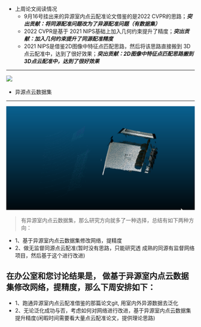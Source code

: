 - 上周论文阅读情况
  - 9月16号挂出来的异源室内点云配准论文借鉴的是2022 CVPR的思路；___突出贡献：将同源配准问题改为了异源配准问题（有数据集）___
  - 2022 CVPR是基于 2021 NIPS基础上加入几何约束提升了精度；___突出贡献：加入几何约束提升了同源配准精度___
  - 2021 NIPS是借鉴2D图像中特征点匹配思路，然后将该思路直接搬到 3D点云配准中，达到了很好效果；___突出贡献：2D图像中特征点匹配思路搬到 3D点云配准中，达到了很好效果___
---
![](https://github.com/Darren-pty/Research/blob/main/Learning%20of%20way/Semester/picture/110.png)

- 异源点云数据集
--- 
![](https://github.com/Darren-pty/Research/blob/main/Learning%20of%20way/Semester/picture/gif/12.gif)




> 有异源室内点云数据集，那么研究方向就多了一种选择，总结有如下两种方向：
- 1、基于异源室内点云数据集修改网络，提精度
- 2、做无监督同源点云配准(暂时没有思路，只能研究透 成熟的同源有监督网络项目，然后基于这个进行改进)

## 在办公室和您讨论结果是， 做基于异源室内点云数据集修改网络，提精度，那么下周安排如下：
- 1、跑通异源室内点云配准借鉴的那篇论文git, 用室内外异源数据去泛化
- 2、无论泛化成功与否，考虑如何对网络进行改进，基于异源室内点云数据集提升精度(闲暇时间需要看大量点云配准论文，提供理论思路)




